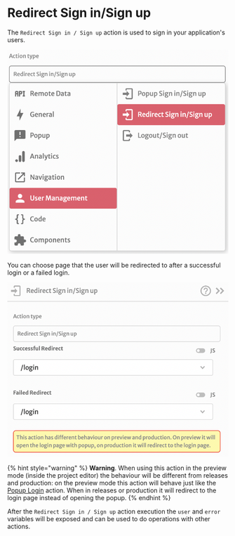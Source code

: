# Redirect Sign in/Sign up

The `Redirect Sign in / Sign up` action is used to sign in your application's users.

![](<../../../.gitbook/assets/image (56).png>)

You can choose page that the user will be redirected to after a successful login or a failed login.

![](<../../../.gitbook/assets/image (65).png>)

{% hint style="warning" %}
**Warning**. When using this action in the preview mode (inside the project editor) the behaviour will be different from releases and production: on the preview mode this action will behave just like the [Popup Login](sign-in-sign-up.md) action. When in releases or production it will redirect to the login page instead of opening the popup.
{% endhint %}

After the `Redirect Sign in / Sign up` action execution the `user` and `error` variables will be exposed and can be used to do operations with other actions.
